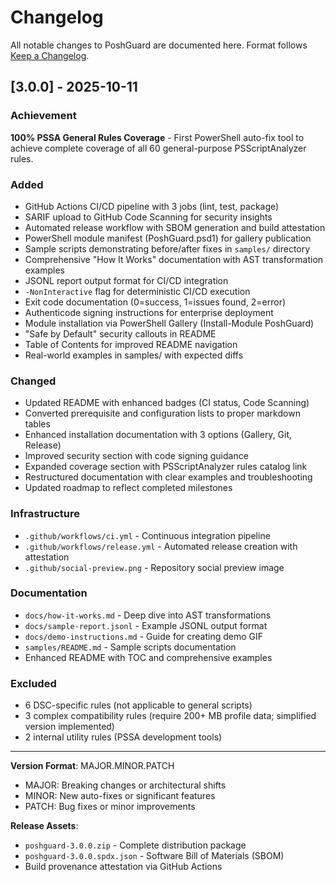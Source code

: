 # Changelog

All notable changes to PoshGuard are documented here. Format follows [Keep a Changelog](https://keepachangelog.com/).

## [3.0.0] - 2025-10-11

### Achievement
**100% PSSA General Rules Coverage** - First PowerShell auto-fix tool to achieve complete coverage of all 60 general-purpose PSScriptAnalyzer rules.

### Added
- GitHub Actions CI/CD pipeline with 3 jobs (lint, test, package)
- SARIF upload to GitHub Code Scanning for security insights
- Automated release workflow with SBOM generation and build attestation
- PowerShell module manifest (PoshGuard.psd1) for gallery publication
- Sample scripts demonstrating before/after fixes in `samples/` directory
- Comprehensive "How It Works" documentation with AST transformation examples
- JSONL report output format for CI/CD integration
- `-NonInteractive` flag for deterministic CI/CD execution
- Exit code documentation (0=success, 1=issues found, 2=error)
- Authenticode signing instructions for enterprise deployment
- Module installation via PowerShell Gallery (Install-Module PoshGuard)
- "Safe by Default" security callouts in README
- Table of Contents for improved README navigation
- Real-world examples in samples/ with expected diffs

### Changed
- Updated README with enhanced badges (CI status, Code Scanning)
- Converted prerequisite and configuration lists to proper markdown tables
- Enhanced installation documentation with 3 options (Gallery, Git, Release)
- Improved security section with code signing guidance
- Expanded coverage section with PSScriptAnalyzer rules catalog link
- Restructured documentation with clear examples and troubleshooting
- Updated roadmap to reflect completed milestones

### Infrastructure
- `.github/workflows/ci.yml` - Continuous integration pipeline
- `.github/workflows/release.yml` - Automated release creation with attestation
- `.github/social-preview.png` - Repository social preview image

### Documentation
- `docs/how-it-works.md` - Deep dive into AST transformations
- `docs/sample-report.jsonl` - Example JSONL output format
- `docs/demo-instructions.md` - Guide for creating demo GIF
- `samples/README.md` - Sample scripts documentation
- Enhanced README with TOC and comprehensive examples

### Excluded
- 6 DSC-specific rules (not applicable to general scripts)
- 3 complex compatibility rules (require 200+ MB profile data; simplified version implemented)
- 2 internal utility rules (PSSA development tools)

---

**Version Format**: MAJOR.MINOR.PATCH
- MAJOR: Breaking changes or architectural shifts
- MINOR: New auto-fixes or significant features
- PATCH: Bug fixes or minor improvements

**Release Assets**:
- `poshguard-3.0.0.zip` - Complete distribution package
- `poshguard-3.0.0.spdx.json` - Software Bill of Materials (SBOM)
- Build provenance attestation via GitHub Actions

